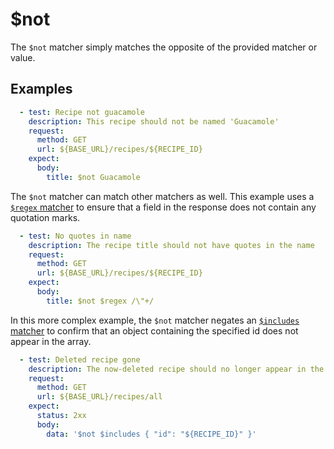 # $not

The `$not` matcher simply matches the opposite of the provided matcher or value.

## Examples

```yaml
  - test: Recipe not guacamole
    description: This recipe should not be named 'Guacamole'
    request:
      method: GET
      url: ${BASE_URL}/recipes/${RECIPE_ID}
    expect:
      body:
        title: $not Guacamole
```

The `$not` matcher can match other matchers as well. This example uses a [`$regex` matcher](./regex.md) to ensure that a field in the response does not contain any quotation marks. 

```yaml
  - test: No quotes in name
    description: The recipe title should not have quotes in the name
    request:
      method: GET
      url: ${BASE_URL}/recipes/${RECIPE_ID}
    expect:
      body:
        title: $not $regex /\"+/
```

In this more complex example, the `$not` matcher negates an [`$includes` matcher](./includes.md) to confirm that an object containing the specified id does not appear in the array.

```yaml
  - test: Deleted recipe gone
    description: The now-deleted recipe should no longer appear in the list of recipes
    request:
      method: GET
      url: ${BASE_URL}/recipes/all
    expect:
      status: 2xx
      body:
        data: '$not $includes { "id": "${RECIPE_ID}" }'
```

